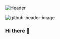 ![Header](github-header-image.png](https://user-images.githubusercontent.com/87651777/219900477-b989185a-6a9d-4e50-b282-113b4619d01c.png))

![github-header-image](https://user-images.githubusercontent.com/87651777/219900517-a17f8b42-e041-434a-ab9b-f2111a985b0b.png)

### Hi there 👋

<!--
**tweger1999/tweger1999** is a ✨ _special_ ✨ repository because its `README.md` (this file) appears on your GitHub profile.

Here are some ideas to get you started:

- 🔭 I’m currently working on ...
- 🌱 I’m currently learning ...
- 👯 I’m looking to collaborate on ...
- 🤔 I’m looking for help with ...
- 💬 Ask me about ...
- 📫 How to reach me: ...
- ⚡ Fun fact: ...
-->
